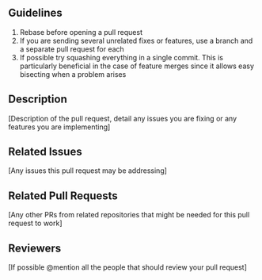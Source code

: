 ## Guidelines

1. Rebase before opening a pull request
2. If you are sending several unrelated fixes or features, use a branch and a separate pull request for each
3. If possible try squashing everything in a single commit. This is particularly beneficial in the case of feature merges since it allows easy bisecting when a problem arises

## Description

[Description of the pull request, detail any issues you are fixing or any features you are implementing]

## Related Issues

[Any issues this pull request may be addressing]

## Related Pull Requests

[Any other PRs from related repositories that might be needed for this pull request to work]

## Reviewers

[If possible @mention all the people that should review your pull request]
